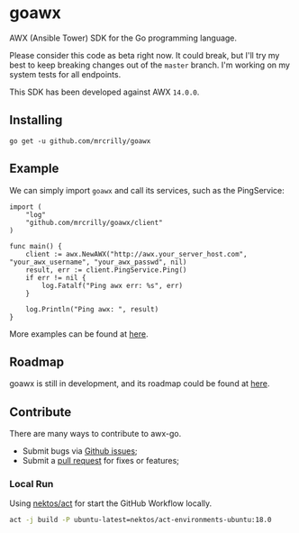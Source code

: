 # goawx

AWX (Ansible Tower) SDK for the Go programming language.

Please consider this code as beta right now. It could break, but I'll try my best to keep breaking changes out of the
`master` branch. I'm working on my system tests for all endpoints.

This SDK has been developed against AWX `14.0.0`.

## Installing

```
go get -u github.com/mrcrilly/goawx
```

## Example

We can simply import `goawx` and call its services, such as the PingService:

```
import (
    "log"
    "github.com/mrcrilly/goawx/client"
)

func main() {
    client := awx.NewAWX("http://awx.your_server_host.com", "your_awx_username", "your_awx_passwd", nil)
    result, err := client.PingService.Ping()
    if err != nil {
        log.Fatalf("Ping awx err: %s", err)
    }

    log.Println("Ping awx: ", result)
}
```

More examples can be found at [here](https://github.com/mrcrilly/goawx/tree/master/examples).

## Roadmap

goawx is still in development, and its roadmap could be found at [here](https://github.com/mrcrilly/goawx/blob/master/ROADMAP.md).

## Contribute

There are many ways to contribute to awx-go.

* Submit bugs via [Github issues](https://github.com/mrcrilly/goawx/issues);
* Submit a [pull request](https://github.com/mrcrilly/goawx/pulls) for fixes or features;

### Local Run

Using [nektos/act](https://github.com/nektos/act) for start the GitHub Workflow locally.

```sh
act -j build -P ubuntu-latest=nektos/act-environments-ubuntu:18.0
```
